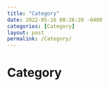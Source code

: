 ```yaml
---
title: "Category"
date: 2022-05-16 08:26:28 -0400
categories: [Category]
layout: post
permalink: /Category/
---
```


# Category
